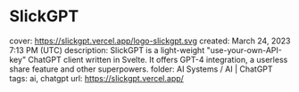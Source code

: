 # SlickGPT

cover: https://slickgpt.vercel.app/logo-slickgpt.svg
created: March 24, 2023 7:13 PM (UTC)
description: SlickGPT is a light-weight "use-your-own-API-key" ChatGPT client written in Svelte. It offers GPT-4 integration, a userless share feature and other superpowers.
folder: AI Systems / AI | ChatGPT
tags: ai, chatgpt
url: https://slickgpt.vercel.app/